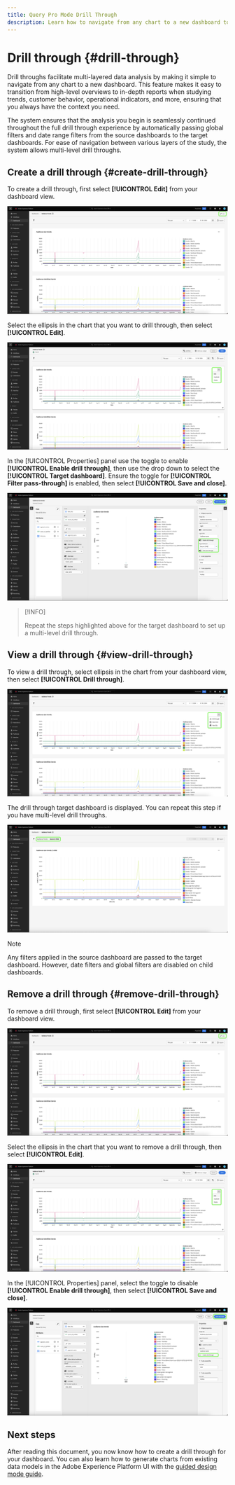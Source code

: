 ```yaml
---
title: Query Pro Mode Drill Through
description: Learn how to navigate from any chart to a new dashboard to explore your data using drill through.
---
```

# Drill through {#drill-through}

Drill throughs facilitate multi-layered data analysis by making it simple to navigate from any chart to a new dashboard. This feature makes it easy to transition from high-level overviews to in-depth reports when studying trends, customer behavior, operational indicators, and more, ensuring that you always have the context you need.

The system ensures that the analysis you begin is seamlessly continued throughout the full drill through experience by automatically passing global filters and date range filters from the source dashboards to the target dashboards. For ease of navigation between various layers of the study, the system allows multi-level drill throughs.

## Create a drill through {#create-drill-through}

To create a drill through, first select **[!UICONTROL Edit]** from your dashboard view.

![A custom dashboard with Edit highlighted.](../../images/query-pro-mode/drill-through.png)

Select the ellipsis in the chart that you want to drill through, then select **[!UICONTROL Edit]**.

![A chart showing the ellipsis menu with Edit highlighted.](../../images/query-pro-mode/drill-through-chart-edit.png)

In the [!UICONTROL Properties] panel use the toggle to enable **[!UICONTROL Enable drill through]**, then use the drop down to select the **[!UICONTROL Target dashboard]**. Ensure the toggle for **[!UICONTROL Filter pass-through]** is enabled, then select **[!UICONTROL Save and close]**.

![Chart properties panel with Enable drill through, Target dashboard, and Filter pass-through highlighted.](../../images/query-pro-mode/drill-through-chart-properties.png)

>[!INFO]
>
>Repeat the steps highlighted above for the target dashboard to set up a multi-level drill through.

## View a drill through {#view-drill-through}

To view a drill through, select ellipsis in the chart from your dashboard view, then select **[!UICONTROL Drill through]**.

![A chart showing the ellipsis menu with Drill through highlighted.](../../images/query-pro-mode/drill-through-chart-view.png)

The drill through target dashboard is displayed. You can repeat this step if you have multi-level drill throughs.

![The target dasboard displayed with the drill through highlighted.](../../images/query-pro-mode/drill-through-target-dashboard.png)

>[!NOTE]
>
>Any filters applied in the source dashboard are passed to the target dashboard. However, date filters and global filters are disabled on child dashboards.

## Remove a drill through {#remove-drill-through}

To remove a drill through, first select **[!UICONTROL Edit]** from your dashboard view.

![A custom dashboard with Edit highlighted.](../../images/query-pro-mode/drill-through.png)

Select the ellipsis in the chart that you want to remove a drill through, then select **[!UICONTROL Edit]**.

![A chart showing the ellipsis menu with Edit highlighted.](../../images/query-pro-mode/drill-through-chart-edit.png)

In the [!UICONTROL Properties] panel, select the toggle to disable **[!UICONTROL Enable drill through]**, then select **[!UICONTROL Save and close]**.

![Chart properties panel with the toggle disabled for [!UICONTROL Enable drill through] highlighted.](../../images/query-pro-mode/drill-through-disable.png)

## Next steps

After reading this document, you now know how to create a drill through for your dashboard. You can also learn how to generate charts from existing data models in the Adobe Experience Platform UI with the [guided design mode guide](../../user-defined-dashboards.md).
